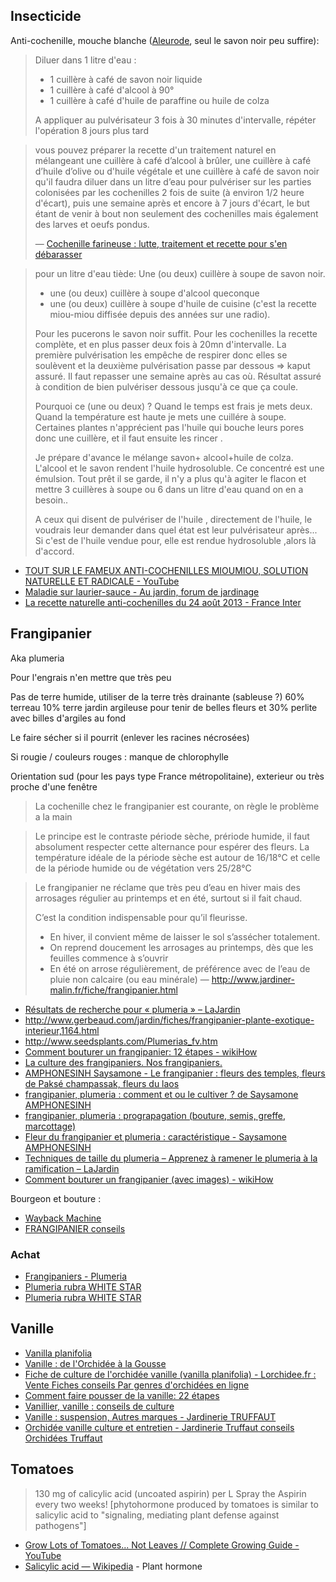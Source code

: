 ## Insecticide

Anti-cochenille, mouche blanche ([Aleurode](https://fr.wikipedia.org/wiki/Aleurode), seul le savon noir peu suffire):

> Diluer dans 1 litre d'eau :
>
> - 1 cuillère à café de savon noir liquide
> - 1 cuillère à café d'alcool à 90°
> - 1 cuillère à café d'huile de paraffine ou huile de colza
>
> A appliquer au pulvérisateur 3 fois à 30 minutes d'intervalle, répéter l'opération 8 jours plus tard

> vous pouvez préparer la recette d'un traitement naturel en mélangeant une cuillère à café d’alcool à brûler, une cuillère à café d’huile d’olive ou d'huile végétale et une cuillère à café de savon noir qu'il faudra diluer dans un litre d’eau pour pulvériser sur les parties colonisées par les cochenilles 2 fois de suite (à environ 1/2 heure d'écart), puis une semaine après et encore à 7 jours d'écart, le but étant de venir à bout non seulement des cochenilles mais également des larves et oeufs pondus.
>
> — [Cochenille farineuse : lutte, traitement et recette pour s'en débarasser](https://jardinage.lemonde.fr/dossier-624-cochenille-connaitre-lutter-contre.html)

> pour un litre d'eau tiède:
> Une (ou deux) cuillère à soupe de savon noir.
> + une (ou deux) cuillère à soupe d'alcool queconque
> + une (ou deux) cuillère à soupe d'huile de cuisine
> (c'est la recette miou-miou diffisée depuis des années sur une radio).
>
> Pour les pucerons le savon noir suffit.
> Pour les cochenilles la recette complète, et en plus passer deux fois à 20mn d'intervalle. La première pulvérisation les empêche de respirer donc elles se soulèvent et la deuxième pulvérisation passe par dessous => kaput assuré. Il faut repasser une semaine après au cas où. Résultat assuré à condition de bien pulvériser dessous jusqu'à ce que ça coule.
>
> Pourquoi ce (une ou deux) ? Quand le temps est frais je mets deux. Quand la température est haute je mets une cuillére à soupe. Certaines plantes n'apprécient pas l'huile qui bouche leurs pores donc une cuillère, et il faut ensuite les rincer .
>
> Je prépare d'avance le mélange savon+ alcool+huile de colza. L'alcool et le savon rendent l'huile hydrosoluble. Ce concentré est une émulsion. Tout prêt il se garde, il n'y a plus qu'à agiter le flacon et mettre 3 cuillères à soupe ou 6 dans un litre d'eau quand on en a besoin..
>
> A ceux qui disent de pulvériser de l'huile , directement de l'huile, le voudrais leur demander dans quel état est leur pulvérisateur après... Si c'est de l'huile vendue pour, elle est rendue hydrosoluble ,alors là d'accord.

- [TOUT SUR LE FAMEUX ANTI-COCHENILLES MIOUMIOU, SOLUTION NATURELLE ET RADICALE - YouTube](https://www.youtube.com/watch?v=wIyCF8CtcRg)
- [Maladie sur laurier-sauce - Au jardin, forum de jardinage](https://www.aujardin.org/viewtopic.php?t=128886#p2400614)
- [La recette naturelle anti-cochenilles du 24 août 2013 - France Inter](https://www.franceinter.fr/emissions/la-main-verte/la-main-verte-24-aout-2013)

## Frangipanier

Aka plumeria

Pour l'engrais n'en mettre que très peu


Pas de terre humide, utiliser de la terre très drainante (sableuse ?)
60% terreau 10% terre jardin argileuse pour tenir de belles fleurs et 30% perlite avec billes d'argiles au fond

Le faire sécher si il pourrit (enlever les racines nécrosées)

Si rougie / couleurs rouges : manque de chlorophylle

Orientation sud (pour les pays type France métropolitaine), exterieur ou très proche d'une fenêtre

> La cochenille chez le frangipanier est courante, on règle le problème a la main

> Le principe est le contraste période sèche, prériode humide, il faut absolument respecter cette alternance pour espérer des fleurs.
> La température idéale de la période sèche est autour de 16/18°C et celle de la période humide ou de végétation vers 25/28°C

> Le frangipanier ne réclame que très peu d’eau en hiver mais des arrosages régulier au printemps et en été, surtout si il fait chaud.
>
> C’est la condition indispensable pour qu’il fleurisse.
>
> - En hiver, il convient même de laisser le sol s’assécher totalement.
> - On reprend doucement les arrosages au printemps, dès que les feuilles commence à s’ouvrir
> - En été on arrose régulièrement, de préférence avec de l’eau de pluie non calcaire (ou eau minérale)
— http://www.jardiner-malin.fr/fiche/frangipanier.html

- [Résultats de recherche pour « plumeria » – LaJardin](https://lajardin.info/?s=plumeria)
- http://www.gerbeaud.com/jardin/fiches/frangipanier-plante-exotique-interieur,1164.html
- http://www.seedsplants.com/Plumerias_fv.htm
- [Comment bouturer un frangipanier: 12 étapes - wikiHow](http://fr.wikihow.com/bouturer-un-frangipanier)
- [La culture des frangipaniers. Nos frangipaniers.](http://doigtsvertsjardin.forumgratuit.org/t593-la-culture-des-frangipaniers-nos-frangipaniers)
- [AMPHONESINH Saysamone - Le frangipanier : fleurs des temples, fleurs de Paksé champassak, fleurs du laos](https://web.archive.org/web/20161127172707/http://www.amphonesinh.info/champa/index.php?whoiam=desc)
- [frangipanier, plumeria : comment et ou le cultiver ? de Saysamone AMPHONESINH](https://web.archive.org/web/20161127172702/http://www.amphonesinh.info/champa/index.php?whoiam=cult)
- [frangipanier, plumeria : prograpagation (bouture, semis, greffe, marcottage)](https://web.archive.org/web/20161127172201/http://www.amphonesinh.info/champa/index.php?whoiam=mult)
- [Fleur du frangipanier et plumeria : caractéristique - Saysamone AMPHONESINH](https://web.archive.org/web/20161127195147/http://www.amphonesinh.info/champa/index.php?whoiam=carac)
- [Techniques de taille du plumeria – Apprenez à ramener le plumeria à la ramification – LaJardin](https://lajardin.info/techniques-de-taille-du-plumeria-apprenez-a-ramener-le-plumeria-a-la-ramification/)
- [Comment bouturer un frangipanier (avec images) - wikiHow](https://fr.wikihow.com/bouturer-un-frangipanier)

Bourgeon et bouture :

- [Wayback Machine](https://web.archive.org/web/20170628051246/http://www.relations-publiques.pro/wp-content/uploads/2015/06/20150622222311-p3-document-bdvt.jpg)
- [FRANGIPANIER conseils](https://plantes-passion.forumactif.fr/t5004-frangipanier-conseils)

### Achat

- [Frangipaniers - Plumeria](http://www.seedsplants.com/ResultChoix2_Plumeria.php?pageNum_RsGenerale=0&totalRows_RsGenerale=16&Lang=fr&Titre=Frangipaniers%20-%20Plumeria&Patch=1&FL=W#8)
- [Plumeria rubra WHITE STAR](http://www.seedsplants.com/Fiche2.php?Lang=fr&Ref=214&Designation=Plumeria%20rubra%20WHITE%20STAR)
- [Plumeria rubra WHITE STAR](http://www.baobabs.com/Fiche2.php?Lang=en&Ref=214)

## Vanille

- [Vanilla planifolia](http://www.seedsplants.com/Fiche2.php?Lang=fr&Ref=258)
- [Vanille : de l'Orchidée à la Gousse](http://www.gerbeaud.com/jardin/fiches/vanille-orchidee,1269.html)
- [Fiche de culture de l'orchidée vanille (vanilla planifolia) - Lorchidee.fr : Vente Fiches conseils Par genres d'orchidées en ligne](https://www.lorchidee.fr/62-vanille.html)
- [Comment faire pousser de la vanille: 22 étapes](http://fr.wikihow.com/faire-pousser-de-la-vanille)
- [Vanillier, vanille : conseils de culture](http://www.aujardin.info/plantes/vanillier.php)
- [Vanille : suspension, Autres marques - Jardinerie TRUFFAUT](http://www.truffaut.com/produit/vanille-suspension/19354/10593)
- [Orchidée vanille culture et entretien - Jardinerie Truffaut conseils Orchidées Truffaut](http://www.truffaut.com/jardin/plantes-interieur/orchidees/Pages/conseil-entretien-fructification-orchidee-vanille.aspx)

## Tomatoes

> 130 mg of calicylic acid (uncoated aspirin) per L
> Spray the Aspirin every two weeks!
> [phytohormone produced by tomatoes is similar to salicylic acid to "signaling, mediating plant defense against pathogens"]

- [Grow Lots of Tomatoes... Not Leaves // Complete Growing Guide - YouTube](https://www.youtube.com/watch?v=9w-7RoH_uic)
- [Salicylic acid — Wikipedia](https://en.wikipedia.org/wiki/Salicylic_acid#Plant_hormone) - Plant hormone
